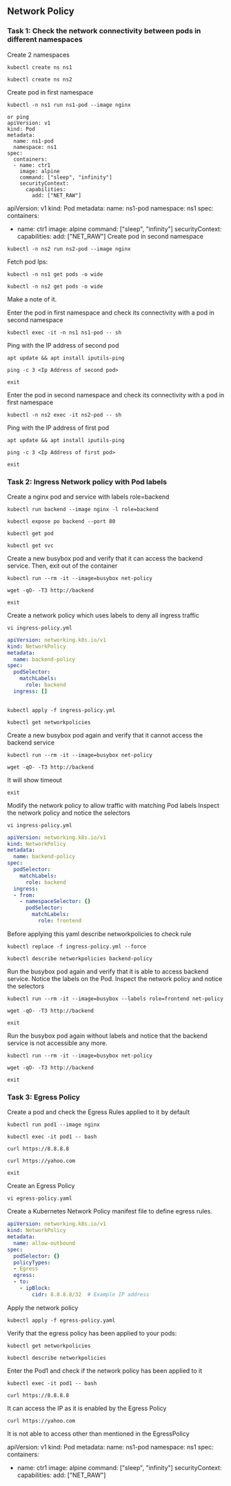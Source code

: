## Network Policy

### Task 1: Check the network connectivity between pods in different namespaces
Create 2 namespaces
```
kubectl create ns ns1
```

```
kubectl create ns ns2
```
Create pod in first namespace
```
kubectl -n ns1 run ns1-pod --image nginx

or ping 
apiVersion: v1
kind: Pod
metadata:
  name: ns1-pod
  namespace: ns1
spec:
  containers:
  - name: ctr1
    image: alpine
    command: ["sleep", "infinity"]
    securityContext:
      capabilities:
        add: ["NET_RAW"]
```
apiVersion: v1
kind: Pod
metadata:
  name: ns1-pod
  namespace: ns1
spec:
  containers:
  - name: ctr1
    image: alpine
    command: ["sleep", "infinity"]
    securityContext:
      capabilities:
        add: ["NET_RAW"]
Create pod in second namespace
```
kubectl -n ns2 run ns2-pod --image nginx 
```
Fetch pod Ips:
```
kubectl -n ns1 get pods -o wide
```
```
kubectl -n ns2 get pods -o wide
```
Make a note of it.

Enter the pod in first namespace  and check its connectivity with a pod in second namespace
```
kubectl exec -it -n ns1 ns1-pod -- sh
```
Ping with the IP address of second pod
```
apt update && apt install iputils-ping
```
```
ping -c 3 <Ip Address of second pod>
```

```
exit
```
Enter the pod in second namespace  and check its connectivity with a pod in first namespace
```
kubectl -n ns2 exec -it ns2-pod -- sh
```
Ping with the IP address of first pod
```
apt update && apt install iputils-ping
```
```
ping -c 3 <Ip Address of first pod>
```
```
exit
```

### Task 2: Ingress Network policy with Pod labels 

Create a nginx pod and service with labels role=backend
```
kubectl run backend --image nginx -l role=backend
```
```
kubectl expose po backend --port 80 
```
```
kubectl get pod
```
```
kubectl get svc
```
Create a new busybox pod and verify that it can access the backend service.
Then, exit out of the container
```
kubectl run --rm -it --image=busybox net-policy 
```
```
wget -qO- -T3 http://backend   
```
```
exit
```
Create a network policy which uses labels to deny all ingress traffic
```
vi ingress-policy.yml
```
```yaml
apiVersion: networking.k8s.io/v1
kind: NetworkPolicy
metadata:
  name: backend-policy
spec:
  podSelector:
    matchLabels:
      role: backend
  ingress: []
    
```
```
kubectl apply -f ingress-policy.yml
```
```
kubectl get networkpolicies
```
Create a new busybox pod again and verify that it cannot access the backend service
```
kubectl run --rm -it --image=busybox net-policy
```
```
wget -qO- -T3 http://backend
```
It will show timeout

```
exit
```
Modify the network policy to allow traffic with matching Pod labels 
Inspect the network policy and notice the selectors
```
vi ingress-policy.yml
```
```yaml
apiVersion: networking.k8s.io/v1
kind: NetworkPolicy
metadata:
  name: backend-policy
spec:
  podSelector:
    matchLabels:
      role: backend
  ingress:
  - from:
    - namespaceSelector: {}
      podSelector:
        matchLabels:
          role: frontend		  
```
Before applying this yaml describe networkpolicies to check rule
```
kubectl replace -f ingress-policy.yml --force
```
```
kubectl describe networkpolicies backend-policy
```
Run the busybox pod again and verify that it is able to access backend service.
Notice the labels on the Pod. Inspect the network policy and notice the selectors
```
kubectl run --rm -it --image=busybox --labels role=frontend net-policy
```
```
wget -qO- -T3 http://backend
```

```
exit
```
Run the busybox pod again without labels and notice that the backend service is not accessible any more.
```
kubectl run --rm -it --image=busybox net-policy 
```
```
wget -qO- -T3 http://backend
```

```
exit
```

### Task 3: Egress Policy
Create a pod and check the Egress Rules applied to it by default
```
kubectl run pod1 --image nginx
```
```
kubectl exec -it pod1 -- bash
```
```
curl https://8.8.8.8
```
```
curl https://yahoo.com
```

```
exit
```
Create an Egress Policy
```
vi egress-policy.yaml
```
Create a Kubernetes Network Policy manifest file to define egress rules.
```yaml
apiVersion: networking.k8s.io/v1
kind: NetworkPolicy
metadata:
  name: allow-outbound
spec:
  podSelector: {}
  policyTypes:
  - Egress
  egress:
  - to:
    - ipBlock:
        cidr: 8.8.8.8/32  # Example IP address
```
Apply the network policy 
```
kubectl apply -f egress-policy.yaml
```
Verify that the egress policy has been applied to your pods:
```
kubectl get networkpolicies
```
```
kubectl describe networkpolicies
```
Enter the Pod1 and check if the network policy has been applied to it
```
kubectl exec -it pod1 -- bash
```
```
curl https://8.8.8.8
```
It can access the IP as it is enabled by the Egress Policy
```
curl https://yahoo.com
```
It is not able to access other than mentioned in the EgressPolicy


apiVersion: v1
kind: Pod
metadata:
  name: ns1-pod
  namespace: ns1
spec:
  containers:
  - name: ctr1
    image: alpine
    command: ["sleep", "infinity"]
    securityContext:
      capabilities:
        add: ["NET_RAW"]
